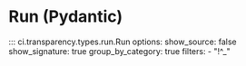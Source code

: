 # Run (Pydantic)

::: ci.transparency.types.run.Run
    options:
      show_source: false
      show_signature: true
      group_by_category: true
      filters:
        - "!^_"
  